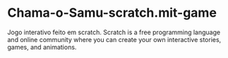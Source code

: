 # Chama-o-Samu-scratch.mit-game
Jogo interativo feito em scratch. 
Scratch is a free programming language and online community where you can create your own interactive stories, games, and animations.
